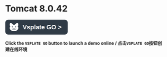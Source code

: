 # Tomcat 8.0.42

<a href="https://www.vsplate.com/?docker-compose=https://github.com/vsplate/dcenvs/tomcat/8.0.42"><img alt="VSPLATE GO" src="https://raw.githubusercontent.com/vsplate/images/master/vsgo_btn.png" width="200px"></a>

**Click the `VSPLATE GO` button to launch a demo online / 点击`VSPLATE GO`按钮创建在线环境**